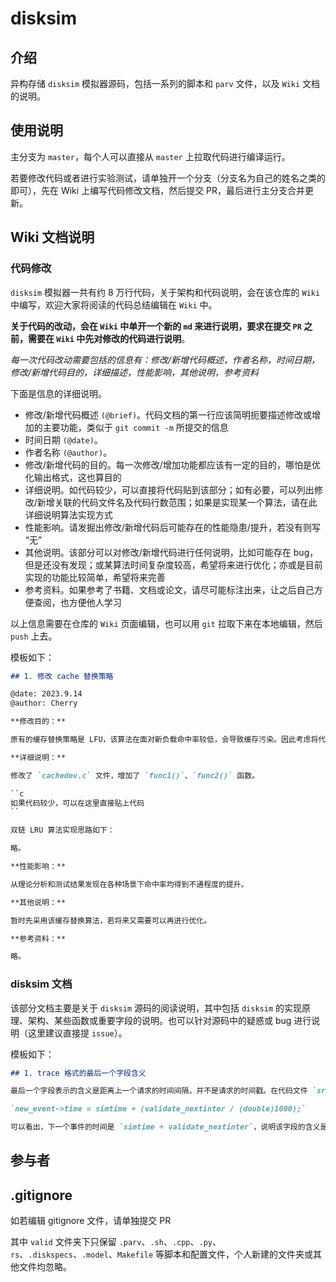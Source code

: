 # disksim

## 介绍

异构存储 `disksim` 模拟器源码，包括一系列的脚本和 `parv` 文件，以及 `Wiki` 文档的说明。

## 使用说明

主分支为 `master`，每个人可以直接从 `master` 上拉取代码进行编译运行。

若要修改代码或者进行实验测试，请单独开一个分支（分支名为自己的姓名之类的即可），先在 Wiki 上编写代码修改文档，然后提交 PR，最后进行主分支合并更新。

## Wiki 文档说明

### 代码修改

`disksim` 模拟器一共有约 8 万行代码，关于架构和代码说明，会在该仓库的 `Wiki` 中编写，欢迎大家将阅读的代码总结编辑在 `Wiki` 中。

**关于代码的改动，会在 `Wiki` 中单开一个新的 `md` 来进行说明，要求在提交 `PR` 之前，需要在 `Wiki` 中先对修改的代码进行说明**。

*每一次代码改动需要包括的信息有：修改/新增代码概述，作者名称，时间日期，修改/新增代码目的，详细描述，性能影响，其他说明，参考资料*

下面是信息的详细说明。

- 修改/新增代码概述 `(@brief)`。代码文档的第一行应该简明扼要描述修改或增加的主要功能，类似于 `git commit -m` 所提交的信息
- 时间日期 `(@date)`。
- 作者名称 `(@author)`。
- 修改/新增代码的目的。每一次修改/增加功能都应该有一定的目的，哪怕是优化输出格式，这也算目的
- 详细说明。如代码较少，可以直接将代码贴到该部分；如有必要，可以列出修改/新增关联的代码文件名及代码行数范围；如果是实现某一个算法，请在此详细说明算法实现方式
- 性能影响。请发掘出修改/新增代码后可能存在的性能隐患/提升，若没有则写 “无”
- 其他说明。该部分可以对修改/新增代码进行任何说明，比如可能存在 bug，但是还没有发现；或某算法时间复杂度较高，希望将来进行优化；亦或是目前实现的功能比较简单，希望将来完善
- 参考资料。如果参考了书籍、文档或论文，请尽可能标注出来，让之后自己方便查阅，也方便他人学习

以上信息需要在仓库的 `Wiki` 页面编辑，也可以用 `git` 拉取下来在本地编辑，然后 `push` 上去。

模板如下：

```markdown
## 1. 修改 cache 替换策略

@date: 2023.9.14
@author: Cherry

**修改目的：**

原有的缓存替换策略是 LFU，该算法在面对新负载命中率较低，会导致缓存污染。因此考虑将代码中的 LFU 算法改成双链 LRU。

**详细说明：**

修改了 `cachedev.c` 文件，增加了 `func1()`、`func2()` 函数。

``c
如果代码较少，可以在这里直接贴上代码
``

双链 LRU 算法实现思路如下：

略。

**性能影响：**

从理论分析和测试结果发现在各种场景下命中率均得到不通程度的提升。

**其他说明：**

暂时先采用该缓存替换算法，若将来又需要可以再进行优化。

**参考资料：**

略。

```

### disksim 文档

该部分文档主要是关于 `disksim` 源码的阅读说明，其中包括 `disksim` 的实现原理、架构、某些函数或重要字段的说明。也可以针对源码中的疑惑或 bug 进行说明（这里建议直接提 `issue`）。

模板如下：

```markdown
## 1. trace 格式的最后一个字段含义

最后一个字段表示的含义是距离上一个请求的时间间隔，并不是请求的时间戳。在代码文件 `src/disksim_iotrace.c` 的 `iotrace_validate_get_ioreq_event` 函数中

`new_event->time = simtime + (validate_nextinter / (double)1000);`

可以看出，下一个事件的时间是 `simtime + validate_nextinter`，说明该字段的含义是时间间隔。
```

## 参与者


## .gitignore

如若编辑 gitignore 文件，请单独提交 PR

其中 `valid` 文件夹下只保留 `.parv`、`.sh`、`.cpp`、`.py`、`rs`、`.diskspecs`、`.model`、`Makefile` 等脚本和配置文件，个人新建的文件夹或其他文件均忽略。